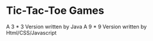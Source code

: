 Tic-Tac-Toe Games
=================
A 3 * 3 Version written by Java
A 9 * 9 Version written by Html/CSS/Javascript